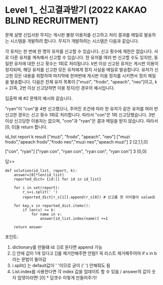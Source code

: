 # Level 1_ 신고결과받기 (2022 KAKAO BLIND RECRUITMENT)

문제 설명
신입사원 무지는 게시판 불량 이용자를 신고하고 처리 결과를 메일로 발송하는 시스템을 개발하려 합니다. 무지가 개발하려는 시스템은 다음과 같습니다.

각 유저는 한 번에 한 명의 유저를 신고할 수 있습니다.
신고 횟수에 제한은 없습니다. 서로 다른 유저를 계속해서 신고할 수 있습니다.
한 유저를 여러 번 신고할 수도 있지만, 동일한 유저에 대한 신고 횟수는 1회로 처리됩니다.
k번 이상 신고된 유저는 게시판 이용이 정지되며, 해당 유저를 신고한 모든 유저에게 정지 사실을 메일로 발송합니다.
유저가 신고한 모든 내용을 취합하여 마지막에 한꺼번에 게시판 이용 정지를 시키면서 정지 메일을 발송합니다.
다음은 전체 유저 목록이 ["muzi", "frodo", "apeach", "neo"]이고, k = 2(즉, 2번 이상 신고당하면 이용 정지)인 경우의 예시입니다.





입출력 예 #2
문제의 예시와 같습니다.

"ryan"이 "con"을 4번 신고했으나, 주어진 조건에 따라 한 유저가 같은 유저를 여러 번 신고한 경우는 신고 횟수 1회로 처리합니다. 따라서 "con"은 1회 신고당했습니다. 3번 이상 신고당한 이용자는 없으며, "con"과 "ryan"은 결과 메일을 받지 않습니다. 따라서 [0, 0]을 return 합니다.

id_list	report	k	result
["muzi", "frodo", "apeach", "neo"]	["muzi frodo","apeach frodo","frodo neo","muzi neo","apeach muzi"]	2	[2,1,1,0]



["con", "ryan"]	["ryan con", "ryan con", "ryan con", "ryan con"]	3	[0,0]




답>>
```
def solution(id_list, report, k):
    answer=[0]*len(id_list)
    reported_dict= {id:[] for id in id_list}

    for i in set(report):
        r_s=i.split(' ')
        reported_dict[r_s[1]].append(r_s[0]) # 신고를 한 아이들이 value로
    
    for key,v in reported_dict.items():
        if len(v) >= k:
            for name in v:
                answer[id_list.index(name)] +=1

    return answer

```



포인트:
1. dictionary를 만들떄 id: []로 둔다면 append 가능
2. [] 안에 값이 1개 있다고 []를 제거안해주면 안됨!! 꼭 리스트 제거해주어야 if x in b 라는 문법이 돌아감
3. i.split() 는 default값이 ' '이므로 굳이 (' ') 안해줘도 됨
4. List.index를 사용한다면 각 index 값을 업데이트 할 수 있음 / answer의 값이 숫자 업뎃이라면! [0] * 답갯수 이렇게 만들어주기!
